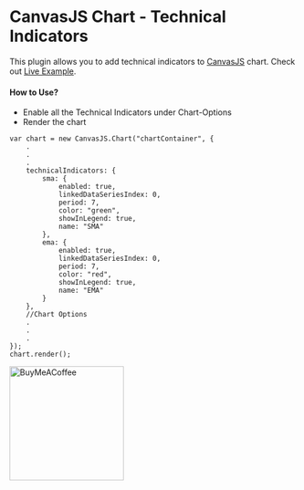 <h1 id="togglefullscreen">CanvasJS Chart - Technical Indicators</h1>
	<p>This plugin allows you to add technical indicators to <a href="https://canvasjs.com/" target="_blank">CanvasJS</a> chart. Check out <a href="https://github.com/vishwas-r/CanvasJS-Technical-Indicators">Live Example</a>.</p>
	<h4 id="howtouse">How to Use?</h4>
	<ul>
		<li>Enable all the Technical Indicators under Chart-Options</li>
		<li>Render the chart</li>
	</ul>
	<pre><code>var chart = new CanvasJS.Chart("chartContainer", {
    .
    .
    .
    technicalIndicators: {
        sma: {
            enabled: true,
            linkedDataSeriesIndex: 0,
            period: 7,
            color: "green",
            showInLegend: true,
            name: "SMA"
        },
        ema: {
            enabled: true,
            linkedDataSeriesIndex: 0,
            period: 7,
            color: "red",
            showInLegend: true,
            name: "EMA"
        }
    },
    //Chart Options
    .
    .
    .
});
chart.render();
</code></pre>

<a href="https://www.buymeacoffee.com/vishwas.r" target="_blank"><img src="https://cdn.buymeacoffee.com/buttons/v2/default-yellow.png" alt="BuyMeACoffee" width="200"/></a>

